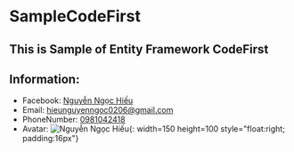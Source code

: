 # SampleCodeFirst
## This is Sample of Entity Framework CodeFirst
## Information:
 * Facebook: [Nguyễn Ngọc Hiếu](https://www.facebook.com/TH.HUST)
 * Email: [hieunguyenngoc0206@gmail.com](mailto:hieunguyenngoc0206@gmail.com)
 * PhoneNumber: [0981042418](tel://0981042418)
 * Avatar: ![Nguyễn Ngọc Hiếu](http://sanslab.vn/UploadedFiles/files/anh_gai.jpg){: width=150 height=100 style="float:right; padding:16px"}

